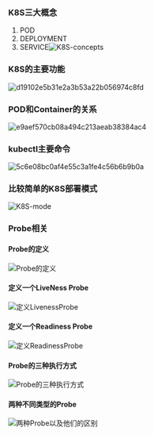 ### K8S三大概念
1. POD
2. DEPLOYMENT
3. SERVICE![K8S-concepts](/Users/duli/Desktop/typora-docs/Senior/K8S-concepts.jpg)


### K8S的主要功能

![d19102e5b31e2a3b53a22b056974c8fd](/Users/duli/Desktop/typora-docs/Senior/d19102e5b31e2a3b53a22b056974c8fd.png)
### POD和Container的关系
![e9aef570cb08a494c213aeab38384ac4](/Users/duli/Desktop/typora-docs/Senior/e9aef570cb08a494c213aeab38384ac4.png)
### kubectl主要命令
![5c6e08bc0af4e55c3a1fe4c56b6b9b0a](/Users/duli/Desktop/typora-docs/Senior/5c6e08bc0af4e55c3a1fe4c56b6b9b0a.png)

### 比较简单的K8S部署模式

![K8S-mode](/Users/duli/Desktop/typora-docs/Senior/K8S-mode.jpg)

### Probe相关

#### Probe的定义

![Probe的定义](/Users/duli/Desktop/typora-docs/Senior/Probe的定义.png)

#### 定义一个LiveNess Probe

![定义LivenessProbe](/Users/duli/Desktop/typora-docs/Senior/定义LivenessProbe.png)

#### 定义一个Readiness Probe

![定义ReadinessProbe](/Users/duli/Desktop/typora-docs/Senior/定义ReadinessProbe.png)

#### Probe的三种执行方式

![Probe的三种执行方式](/Users/duli/Desktop/typora-docs/Senior/Probe的三种执行方式.png)

#### 两种不同类型的Probe

![两种Probe以及他们的区别](/Users/duli/Desktop/typora-docs/Senior/两种Probe以及他们的区别.png)